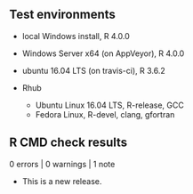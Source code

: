 ## Test environments
* local Windows install, R 4.0.0
* Windows Server x64 (on AppVeyor), R 4.0.0
* ubuntu 16.04 LTS (on travis-ci), R 3.6.2

* Rhub
  * Ubuntu Linux 16.04 LTS, R-release, GCC
  * Fedora Linux, R-devel, clang, gfortran

## R CMD check results

0 errors | 0 warnings | 1 note

* This is a new release.

